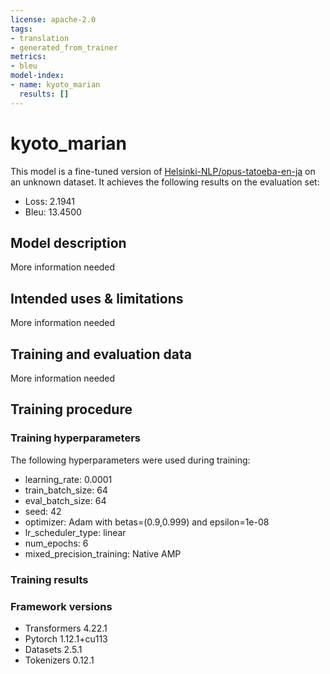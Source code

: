 ```yaml
---
license: apache-2.0
tags:
- translation
- generated_from_trainer
metrics:
- bleu
model-index:
- name: kyoto_marian
  results: []
---
```


<!-- This model card has been generated automatically according to the information the Trainer had access to. You
should probably proofread and complete it, then remove this comment. -->

# kyoto_marian

This model is a fine-tuned version of [Helsinki-NLP/opus-tatoeba-en-ja](https://huggingface.co/Helsinki-NLP/opus-tatoeba-en-ja) on an unknown dataset.
It achieves the following results on the evaluation set:
- Loss: 2.1941
- Bleu: 13.4500

## Model description

More information needed

## Intended uses & limitations

More information needed

## Training and evaluation data

More information needed

## Training procedure

### Training hyperparameters

The following hyperparameters were used during training:
- learning_rate: 0.0001
- train_batch_size: 64
- eval_batch_size: 64
- seed: 42
- optimizer: Adam with betas=(0.9,0.999) and epsilon=1e-08
- lr_scheduler_type: linear
- num_epochs: 6
- mixed_precision_training: Native AMP

### Training results



### Framework versions

- Transformers 4.22.1
- Pytorch 1.12.1+cu113
- Datasets 2.5.1
- Tokenizers 0.12.1
